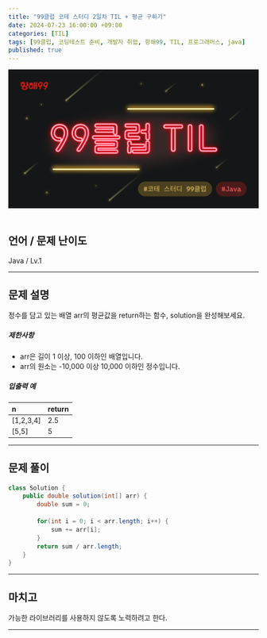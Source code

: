 ```yaml
---
title: "99클럽 코테 스터디 2일차 TIL + 평균 구하기"
date: 2024-07-23 16:00:00 +09:00
categories: [TIL]
tags: [99클럽, 코딩테스트 준비, 개발자 취업, 항해99, TIL, 프로그래머스, java]
published: true
---
```


![99club](/assets/img/java/til/99club_1.png)<br/><br/>

## **언어 / 문제 난이도** ##
Java / Lv.1

------

## **문제 설명** ##
정수를 담고 있는 배열 arr의 평균값을 return하는 함수, solution을 완성해보세요.

##### 제한사항
- arr은 길이 1 이상, 100 이하인 배열입니다.
- arr의 원소는 -10,000 이상 10,000 이하인 정수입니다.

##### 입출력 예

| n     | return |
|:------|:-------|
| [1,2,3,4] | 2.5    |
| [5,5] | 5      |

------

## **문제 풀이** ##
~~~java
class Solution {
    public double solution(int[] arr) {
        double sum = 0;

        for(int i = 0; i < arr.length; i++) {
            sum += arr[i];
        }
        return sum / arr.length;
    }
}
~~~
------

## **마치고** ##
가능한 라이브러리를 사용하지 않도록 노력하려고 한다.

------
